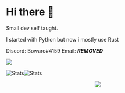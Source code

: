 <h1> Hi there 👋</h1>

<a>
  Small dev self taught.

  I started with Python but now i mostly use Rust
  
  Discord: Bowarc#4159
  Email: ***REMOVED***
</a>




<a href="https://github.com/Bowarc">
  <img src="https://github-readme-stats.vercel.app/api/top-langs/?username=Bowarc&langs_count=10&exclude_repo=&hide=jupyter%20notebook,vim%20script,cmake,makefile,batchfile,emacs%20lisp&layout=default&card_width=800&hide_border=true&theme=transparent" />
</a>
<!--
<p><img align="center" src="https://github-readme-stats.vercel.app/api/top-langs?username=bowarc&show_icons=true&theme=transparent&hide_border=true&locale=en&layout=compact" alt="bowarc" /></p>
-->

![Stats](https://github-readme-stats.vercel.app/api?username=Bowarc&show_icons=true&theme=transparent&hide_border=true&locale=en&layout=compact)![Stats](https://github-readme-streak-stats.herokuapp.com/?user=Bowarc&hide_border=true&card_width=338&theme=transparent)


<!--
Good but not perfect
![Stats](http://github-profile-summary-cards.vercel.app/api/cards/stats?username=Bowarc&theme=transparent)
-->








<p align="center">
  <a href="https://github.com/Bowarc">
    <img src="https://komarev.com/ghpvc/?username=Bowarc&color=blue&style=flat)" />
  </a>
</p>




</details>

<!--
<p align="center">
  <a href="https://github.com/Bowarc">
    <img src="https://komarev.com/ghpvc/?username=Bowarc&color=blue&style=flat)" />
  </a>
</p>
-->

<!--
**Bowarc/Bowarc** is a ✨ _special_ ✨ repository because its `README.md` (this file) appears on your GitHub profile.

Here are some ideas to get you started:

- 🔭 I’m currently working on ...
- 🌱 I’m currently learning ...
- 👯 I’m looking to collaborate on ...
- 🤔 I’m looking for help with ...
- 💬 Ask me about ...
- 📫 How to reach me: ...
- 😄 Pronouns: ...
- ⚡ Fun fact: ...
-->
